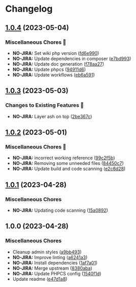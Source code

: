 # Changelog

## [1.0.4](https://github.com/linchpin/ash/compare/v1.0.3...v1.0.4) (2023-05-04)


### Miscellaneous Chores 🧹

* **NO-JIRA:** Set wiki php version ([fd6e990](https://github.com/linchpin/ash/commit/fd6e9904c6e1ac2c0de413a890d519624a0911df))
* **NO-JIRA:** Update dependencies in composer ([e7bd993](https://github.com/linchpin/ash/commit/e7bd99303c439867bece251be71017733de1d99a))
* **NO-JIRA:** Update doc generation ([f78aa27](https://github.com/linchpin/ash/commit/f78aa27c6ba1408beab105b9b045a52e2cffaef0))
* **NO-JIRA:** Update phpcs ([94911d6](https://github.com/linchpin/ash/commit/94911d63b027c9e81f466e8f4c1095e2acf54bb5))
* **NO-JIRA:** Update workflows ([eb6a591](https://github.com/linchpin/ash/commit/eb6a59192388ac67abf6d613856480058bdc79b3))

## [1.0.3](https://github.com/linchpin/ash/compare/v1.0.2...v1.0.3) (2023-05-03)


### Changes to Existing Features 💅

* **NO-JIRA:** Layer ash on top ([2be367c](https://github.com/linchpin/ash/commit/2be367cc5b3c59aa5e18c0594e41ffb8483fbe4d))

## [1.0.2](https://github.com/linchpin/ash/compare/v1.0.1...v1.0.2) (2023-05-01)


### Miscellaneous Chores 🧹

* **NO-JIRA:** incorrect working reference ([99c2f5b](https://github.com/linchpin/ash/commit/99c2f5b47fa335f8efe2103feebe9dce4bd2fef6))
* **NO-JIRA:** Removing some unneeded files ([84450c7](https://github.com/linchpin/ash/commit/84450c7d1f7231a723e58aa140d79015c8a4c68b))
* **NO-JIRA:** Update build and code scanning ([e2c6d28](https://github.com/linchpin/ash/commit/e2c6d286666788d219a6fd829394591a7f8bce3d))

## [1.0.1](https://github.com/linchpin/ash/compare/v1.0.0...v1.0.1) (2023-04-28)


### Miscellaneous Chores

* **NO-JIRA:** Updating code scanning ([15a0892](https://github.com/linchpin/ash/commit/15a08926ead6d0e98a2cd3c0d5cdf77890a1855d))

## 1.0.0 (2023-04-28)


### Miscellaneous Chores

* Cleanup admin styles ([a9bb493](https://github.com/linchpin/ash/commit/a9bb493e2df7a305817253f9763d011a8c828b0a))
* **NO-JIRA:** Improve linting ([a6241a3](https://github.com/linchpin/ash/commit/a6241a35f9774329c1bee666786372e0a39556cc))
* **NO-JIRA:** Install dependencies ([1af7a01](https://github.com/linchpin/ash/commit/1af7a0176b604c17de4974b1f4fea7642de44f8b))
* **NO-JIRA:** Merge upstream ([8380aba](https://github.com/linchpin/ash/commit/8380aba3ae3bcd5a9f1b05ba816a54084bdfc2e4))
* **NO-JIRA:** Update PHPCS config ([1540f1d](https://github.com/linchpin/ash/commit/1540f1d707d943c6449ecb64e12d1e91c4814bc2))
* Update readme ([e47d1a8](https://github.com/linchpin/ash/commit/e47d1a87322b1bd11157321b603272d723dd6929))

